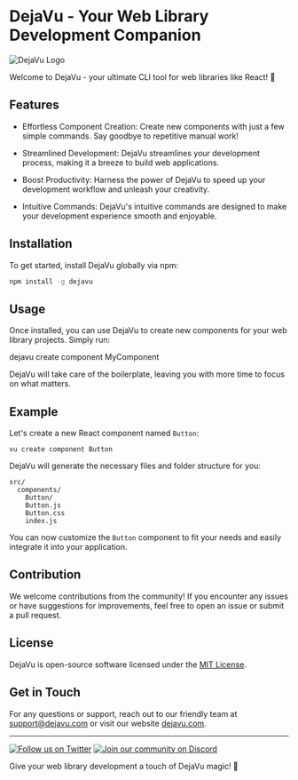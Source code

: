 # DejaVu - Your Web Library Development Companion

![DejaVu Logo](https://your-domain.com/dejavu-logo.png)

Welcome to DejaVu - your ultimate CLI tool for web libraries like React! 🚀

## Features

- Effortless Component Creation: Create new components with just a few simple commands. Say goodbye to repetitive manual work!

- Streamlined Development: DejaVu streamlines your development process, making it a breeze to build web applications.

- Boost Productivity: Harness the power of DejaVu to speed up your development workflow and unleash your creativity.

- Intuitive Commands: DejaVu's intuitive commands are designed to make your development experience smooth and enjoyable.

## Installation

To get started, install DejaVu globally via npm:

```cmd
npm install -g dejavu
```

## Usage

Once installed, you can use DejaVu to create new components for your web library projects. Simply run:

dejavu create component MyComponent

DejaVu will take care of the boilerplate, leaving you with more time to focus on what matters.

## Example

Let's create a new React component named `Button`:

```
vu create component Button
```

DejaVu will generate the necessary files and folder structure for you:

```
src/
  components/
    Button/
    Button.js
    Button.css
    index.js
```

You can now customize the `Button` component to fit your needs and easily integrate it into your application.

## Contribution

We welcome contributions from the community! If you encounter any issues or have suggestions for improvements, feel free to open an issue or submit a pull request.

## License

DejaVu is open-source software licensed under the [MIT License](https://opensource.org/licenses/MIT).

## Get in Touch

For any questions or support, reach out to our friendly team at support@dejavu.com or visit our website [dejavu.com](https://dejavu.com).

---

[![Follow us on Twitter](https://your-domain.com/twitter-icon.png)](https://twitter.com/dejavu) [![Join our community on Discord](https://your-domain.com/discord-icon.png)](https://discord.gg/dejavu)

Give your web library development a touch of DejaVu magic! 🎉
